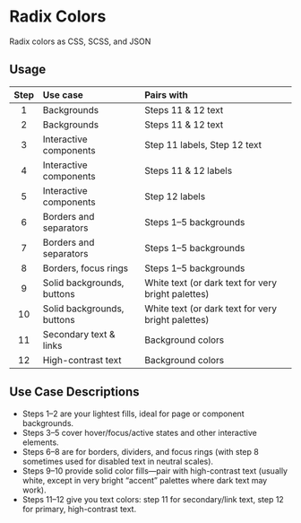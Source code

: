 # Radix Colors
Radix colors as CSS, SCSS, and JSON


## Usage

| Step | Use case                                | Pairs with                                                 |
|:----:|:----------------------------------------|:-----------------------------------------------------------|
| 1    | Backgrounds                             | Steps 11 & 12 text                                         |
| 2    | Backgrounds                             | Steps 11 & 12 text                                         |
| 3    | Interactive components                  | Step 11 labels, Step 12 text                               |
| 4    | Interactive components                  | Steps 11 & 12 labels                                       |
| 5    | Interactive components                  | Step 12 labels                                             |
| 6    | Borders and separators                  | Steps 1–5 backgrounds                                      |
| 7    | Borders and separators                  | Steps 1–5 backgrounds                                      |
| 8    | Borders, focus rings                    | Steps 1–5 backgrounds                                      |
| 9    | Solid backgrounds, buttons              | White text (or dark text for very bright palettes)         |
| 10   | Solid backgrounds, buttons              | White text (or dark text for very bright palettes)         |
| 11   | Secondary text & links                  | Background colors                                          |
| 12   | High-contrast text                      | Background colors                                          |

## Use Case Descriptions
- Steps 1–2 are your lightest fills, ideal for page or component backgrounds.
- Steps 3–5 cover hover/focus/active states and other interactive elements.
- Steps 6–8 are for borders, dividers, and focus rings (with step 8 sometimes used for disabled text in neutral scales).
- Steps 9–10 provide solid color fills—pair with high-contrast text (usually white, except in very bright “accent” palettes where dark text may work).
- Steps 11–12 give you text colors: step 11 for secondary/link text, step 12 for primary, high-contrast text.